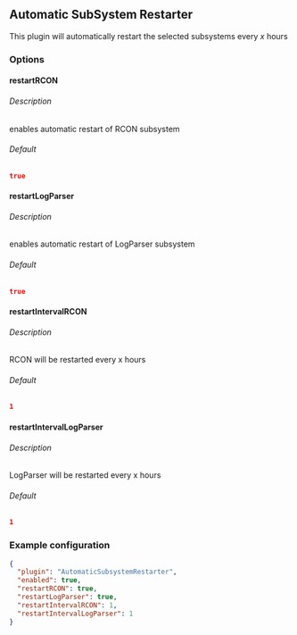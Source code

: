 ## Automatic SubSystem Restarter
This plugin will automatically restart the selected subsystems every *x* hours

### Options
#### restartRCON
###### Description
enables automatic restart of RCON subsystem
###### Default
```json
true
```
#### restartLogParser
###### Description
enables automatic restart of LogParser subsystem
###### Default
```json
true
```
#### restartIntervalRCON
###### Description
RCON will be restarted every x hours
###### Default
```json
1
```
#### restartIntervalLogParser
###### Description
LogParser will be restarted every x hours
###### Default
```json
1
```
### Example configuration
```json
{
  "plugin": "AutomaticSubsystemRestarter",
  "enabled": true,
  "restartRCON": true,
  "restartLogParser": true,
  "restartIntervalRCON": 1,
  "restartIntervalLogParser": 1
}
```
